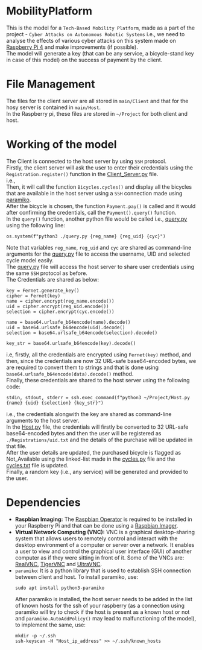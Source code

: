 # MobilityPlatform
This is the model for a `Tech-Based Mobility Platform`, made as a part of the project - `Cyber Attacks on Autonomous Robotic Systems` i.e., we need to analyse the effects of various cyber attacks on this system made on [Raspberry Pi 4](https://www.raspberrypi.com/products/raspberry-pi-4-model-b/) and make improvements (if possible).<br />
The model will generate a key (that can be any service, a bicycle-stand key in case of this model) on the success of payment by the client.
# File Management
The files for the client server are all stored in `main/Client` and that for the hosy server is contained in `main/Host`.<br />
In the Raspberry pi, these files are stored in `~/Project` for both client and host.
# Working of the model
The Client is connected to the host server by using `SSH` protocol.<br />
Firstly, the client server will ask the user to enter their credentials using the `Registration.register()` function in the [Client_Server.py](Client/Client_Server.py) file.<br />
i.e.,<br />
Then, it will call the function `Bicycles.cycles()` and display all the bicycles that are available in the host server using a `SSH` connection made using [paramiko](https://www.paramiko.org/).<br />
After the bicycle is chosen, the function `Payment.pay()` is called and it would after confirming the credentials, call the `Payment().query()` function.<br />
In the `query()` function, another python file would be called i.e., [query.py](Client/query.py) using the following line:<br />
```
os.system(f"python3 ./query.py {reg_name} {reg_uid} {cyc}")
```
Note that variables `reg_name`, `reg_uid` and `cyc` are shared as command-line arguments for the [query.py](Client/query.py) file to access the username, UID and selected cycle model easily.<br />
The [query.py](Client/query.py) file will access the host server to share user credentials using the same `SSH` protocol as before.<br />
The Credentials are shared as below:
```
key = Fernet.generate_key()
cipher = Fernet(key)
name = cipher.encrypt(reg_name.encode())
uid = cipher.encrypt(reg_uid.encode())
selection = cipher.encrypt(cyc.encode())
        
name = base64.urlsafe_b64encode(name).decode()
uid = base64.urlsafe_b64encode(uid).decode()
selection = base64.urlsafe_b64encode(selection).decode()
        
key_str = base64.urlsafe_b64encode(key).decode()
```
i.e, firstly, all the credentials are encrypted using `Fernet(key)` method, and then, since the credentials are now 32 URL-safe base64-encoded bytes, we are required to convert them to strings and that is done using `base64.urlsafe_b64encode(data).decode()` method.<br />
Finally, these credentials are shared to the host server using the following code:
```
stdin, stdout, stderr = ssh.exec_command(f"python3 ~/Project/Host.py {name} {uid} {selection} {key_str}")
```
i.e., the credentials alongwith the key are shared as command-line arguments to the host server.<br />
In the [Host.py](Host/Host.py) file, the credentials will firstly be converted to 32 URL-safe base64-encoded bytes and then the user will be registered as `./Registrations/uid.txt` and the details of the purchase will be updated in that file.<br />
After the user details are updated, the purchased bicycle is flagged as Not_Available using the linked-list made in the [cycles.py](Host/cycles.py) file and the [cycles.txt](/Host/cycles.txt) file is updated. <br />
Finally, a random key (i.e., any service) will be generated and provided to the user.
# Dependencies
* **Raspbian Imaging:** The [Raspbian Operator](https://www.raspberrypi.com/software/) is required to be installed in your Raspberry Pi and that can be done using a [Raspbian Imager](https://www.raspberrypi.com/software/operating-systems/).
* **Virtual Network Computing (VNC):** VNC is a graphical desktop-sharing system that allows users to remotely control and interact with the desktop environment of a computer or server over a network. It enables a user to view and control the graphical user interface (GUI) of another computer as if they were sitting in front of it. Some of the VNCs are: [RealVNC](https://www.realvnc.com/en/), [TigerVNC](https://tigervnc.org/) and [UltraVNC](https://uvnc.com/).
* `paramiko`: It is a python library that is used to establish SSH connection between client and host. To install paramiko, use:
  ```
  sudo apt install python3-paramiko
  ```
  After paramiko is installed, the host server needs to be added in the list of known hosts for the ssh of your raspberry (as a connection using paramiko will try to check if the host is present as a known host or not and `paramiko.AutoAddPolicy()` may lead to malfunctioning of the model), to implement the same, use:
  ```
  mkdir -p ~/.ssh
  ssh-keyscan -H "Host_ip_address" >> ~/.ssh/known_hosts
  ```
